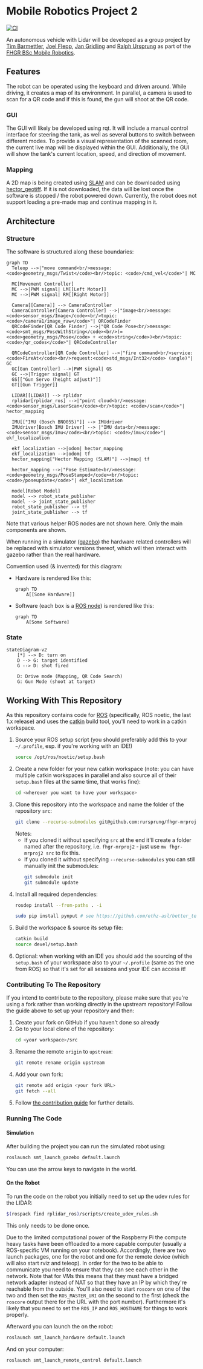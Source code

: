 # Mobile Robotics Project 2
[![CI](https://github.com/rursprung/fhgr-mrproj2/actions/workflows/CI.yml/badge.svg)](https://github.com/rursprung/fhgr-mrproj2/actions/workflows/CI.yml)

An autonomous vehicle with Lidar will be developed as a group project by [Tim Barmettler](https://github.com/TimBarmettler4),
[Joel Flepp](https://github.com/joel5399), [Jan Gridling](https://github.com/Prince-Sigvald) and [Ralph Ursprung](https://github.com/rursprung)
as part of the [FHGR BSc Mobile Robotics](https://fhgr.ch/mr).

## Features

The robot can be operated using the keyboard and driven around. While driving, it creates a map of its environment.
In parallel, a camera is used to scan for a QR code and if this is found, the gun will shoot at the QR code.

### GUI

The GUI will likely be developed using rqt. It will include a manual control interface for steering the tank, as well as
several buttons to switch between different modes. To provide a visual representation of the scanned room, the current
live map will be displayed within the GUI. Additionally, the GUI will show the tank's current location, speed, and
direction of movement.

### Mapping

A 2D map is being created using [SLAM](https://en.wikipedia.org/wiki/Simultaneous_localization_and_mapping) and can be
downloaded using [hector_geotiff](https://wiki.ros.org/hector_geotiff). If it is not downloaded, the data will be lost
once the software is stopped / the robot powered down.
Currently, the robot does not support loading a pre-made map and continue mapping in it.

## Architecture

### Structure

The software is structured along these boundaries:

```mermaid
graph TD
  Teleop -->|"move command<br/>message: <code>geometry_msgs/Twist</code><br/>topic: <code>/cmd_vel</code>"| MC

  MC[Movement Controller]
  MC -->|PWM signal| LM[[Left Motor]]
  MC -->|PWM signal| RM[[Right Motor]]

  Camera[[Camera]] --> CameraController
  CameraController[Camera Controller] -->|"image<br/>message: <code>sensor_msgs/Image</code><br/>topic: <code>/camera1/image_raw</code>"| QRCodeFinder
  QRCodeFinder[QR Code Finder] -->|"QR Code Pose<br/>message: <code>smt_msgs/PoseWithString</code><br/>(= <code>geometry_msgs/Pose</code> + <code>string</code>)<br/>topic: <code>/qr_codes</code>"| QRCodeController

  QRCodeController[QR Code Controller] -->|"fire command<br/>service: <code>FireAt</code><br/>request:<code>std_msgs/Int32</code> (angle)"| GC
  GC[Gun Controller] -->|PWM signal| GS
  GC -->|Trigger signal| GT
  GS[["Gun Servo (height adjust)"]]
  GT[[Gun Trigger]]

  LIDAR[[LIDAR]] --> rplidar
  rplidar[rplidar_ros] -->|"point cloud<br/>message: <code>sensor_msgs/LaserScan</code><br/>topic: <code>/scan</code>"| hector_mapping

  IMU[["IMU (Bosch BNO055)"]] --> IMUdriver
  IMUdriver[Bosch IMU Driver] --> |"IMU data<br/>message: <code>sensor_msgs/Imu</code><br/>topic: <code>/imu</code>"| ekf_localization

  ekf_localization -->|odom| hector_mapping
  ekf_localization -->|odom| tf
  hector_mapping["Hector Mapping (SLAM)"] -->|map| tf

  hector_mapping -->|"Pose Estimate<br/>message: <code>geometry_msgs/PoseStamped</code><br/>topic: <code>/poseupdate</code>"| ekf_localization

  model[Robot Model]
  model --> robot_state_publisher
  model --> joint_state_publisher
  robot_state_publisher --> tf
  joint_state_publisher --> tf
```

Note that various helper ROS nodes are not shown here. Only the main components are shown.

When running in a simulator ([gazebo](https://gazebosim.org/)) the hardware related controllers will be replaced
with simulator versions thereof, which will then interact with gazebo rather than the real hardware.

Convention used (& invented) for this diagram:

* Hardware is rendered like this:
  ```mermaid
  graph TD
      A[[Some Hardware]]
  ```
* Software (each box is a [ROS node](https://wiki.ros.org/Nodes)) is rendered like this:
  ```mermaid
  graph TD
      A[Some Software]
  ```

### State

```mermaid
stateDiagram-v2
    [*] --> D: turn on
    D --> G: target identified
    G --> D: shot fired

    D: Drive mode (Mapping, QR Code Search)
    G: Gun Mode (shoot at target)
```

## Working With This Repository

As this repository contains code for [ROS](https://ros.org/) (specifically, ROS noetic, the last 1.x release) and uses
the [catkin](https://catkin-tools.readthedocs.io/en/latest/) build tool, you'll need to work in a catkin workspace.

1. Source your ROS setup script (you should preferably add this to your `~/.profile`, esp. if you're working with an
   IDE!)
   ```bash
   source /opt/ros/noetic/setup.bash
   ```
2. Create a new folder for your new catkin workspace (note: you can have multiple catkin workspaces in parallel and also
   source all of their `setup.bash` files at the same time, that works fine):
   ```bash
   cd <wherever you want to have your workspace>
   ```
3. Clone this repository into the workspace and name the folder of the repository `src`:
   ```bash
   git clone --recurse-submodules git@github.com:rursprung/fhgr-mrproj2.git src
   ```
   Notes:
   * If you cloned it without specifying `src` at the end it'll create a folder named after the repository,
     i.e. `fhgr-mrproj2` - just use `mv fhgr-mrproj2 src` to fix this.
   * If you cloned it without specifying `--recurse-submodules` you can still manually init the submodules:
     ```bash
     git submodule init
     git submodule update
     ```
4. Install all required dependencies:
   ```bash
   rosdep install --from-paths . -i

   sudo pip install pynput # see https://github.com/ethz-asl/better_teleop for more details
   ```
5. Build the workspace & source its setup file:
   ```bash
   catkin build
   source devel/setup.bash
   ```
6. Optional: when working with an IDE you should add the sourcing of the `setup.bash` of your workspace also to
   your `~/.profile` (same as the one from ROS) so that it's set for all sessions and your IDE can access it!

### Contributing To The Repository
If you intend to contribute to the repository, please make sure that you're using a fork rather than working directly in the upstream repository!
Follow the guide above to set up your repository and then:
1. Create your fork on GitHub if you haven't done so already
2. Go to your local clone of the repository:
   ```bash
   cd <your workspace>/src
   ```
3. Rename the remote `origin` to `upstream`:
   ```bash
   git remote rename origin upstream
   ```
4. Add your own fork:
   ```bash
   git remote add origin <your fork URL>
   git fetch --all
   ```
5. Follow [the contribution guide](CONTRIBUTING.md) for further details.

### Running The Code
#### Simulation
After building the project you can run the simulated robot using:
```bash
roslaunch smt_launch_gazebo default.launch
```

You can use the arrow keys to navigate in the world.

#### On the Robot
To run the code on the robot you initially need to set up the udev rules for the LIDAR:
```bash
$(rospack find rplidar_ros)/scripts/create_udev_rules.sh
```
This only needs to be done once.


Due to the limited computational power of the Raspberry Pi the compute heavy tasks have been offloaded to a more capable computer (usually a ROS-specific VM running on your notebook). Accordingly, there are two launch packages, one for the robot and one for the remote device (which will also start rviz and teleop).
In order for the two to be able to communicate you need to ensure that they can see each other in the network. Note that for VMs this means that they must have a bridged network adapter instead of NAT so that they have an IP by which they're reachable from the outside. You'll also need to start `roscore` on one of the two and then set the `ROS_MASTER_URI` on the second to the first (check the `roscore` output there for the URL with the port number).
Furthermore it's likely that you need to set the `ROS_IP` and `ROS_HOSTNAME` for things to work properly.

Afterward you can launch the on the robot:
```bash
roslaunch smt_launch_hardware default.launch
```

And on your computer:
```bash
roslaunch smt_launch_remote_control default.launch
```
